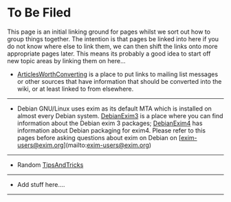 To Be Filed
===========

This page is an initial linking ground for pages whilst we sort out how
to group things together. The intention is that pages be linked into
here if you do not know where else to link them, we can then shift the
links onto more appropriate pages later. This means its probably a good
idea to start off new topic areas by linking them on here...
-   [ArticlesWorthConverting](ArticlesWorthConverting) is a place to
    put links to mailing list messages or other sources that have
    information that should be converted into the wiki, or at least
    linked to from elsewhere.

* * * * *
-   Debian GNU/Linux uses exim as its default MTA which is installed on
    almost every Debian system. [DebianExim3](DebianExim3) is a place
    where you can find information about the Debian exim 3 packages;
    [DebianExim4](DebianExim4) has information about Debian packaging
    for exim4. Please refer to this pages before asking questions about
    exim on Debian on
    [[exim-users@exim.org](mailto:exim-users@exim.org)](mailto:exim-users@exim.org)

* * * * *
-   Random [TipsAndTricks](TipsAndTricks)

* * * * *
-   Add stuff here....

* * * * *

